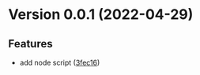 
# Version 0.0.1 (2022-04-29)

## Features
* add node script ([3fec16](https://github.com/ObsidianXie/PrivateRemote/commit/3fec1624d463fa3a289c117c5e94953eb9ff6929))

